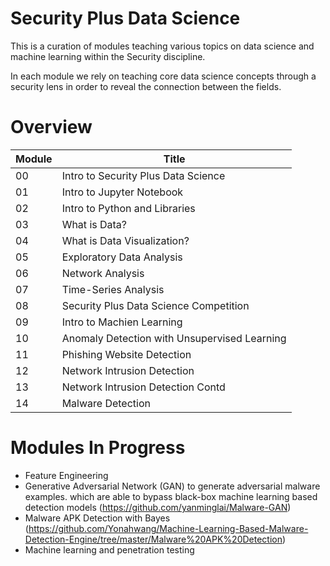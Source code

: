 # Security Plus Data Science

This is a curation of modules teaching various topics on data science and machine learning within the Security discipline.

In each module we rely on teaching core data science concepts through a security lens in order to reveal the connection between the fields.

# Overview

| Module | Title |
|---|---|
| 00 | Intro to Security Plus Data Science | 
| 01 | Intro to Jupyter Notebook |
| 02 | Intro to Python and Libraries |
| 03 | What is Data? |
| 04 | What is Data Visualization? |
| 05 | Exploratory Data Analysis |
| 06 | Network Analysis |
| 07 | Time-Series Analysis |
| 08 | Security Plus Data Science Competition |
| 09 | Intro to Machien Learning |
| 10 | Anomaly Detection with Unsupervised Learning |
| 11 | Phishing Website Detection |
| 12 | Network Intrusion Detection |
| 13 | Network Intrusion Detection Contd |
| 14 | Malware Detection |

# Modules In Progress

* Feature Engineering
* Generative Adversarial Network (GAN) to generate adversarial malware examples. which are able to bypass black-box machine learning based detection models (https://github.com/yanminglai/Malware-GAN)
* Malware APK Detection with Bayes (https://github.com/Yonahwang/Machine-Learning-Based-Malware-Detection-Engine/tree/master/Malware%20APK%20Detection)
* Machine learning and penetration testing